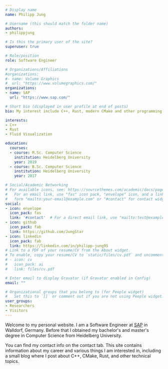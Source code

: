 ```yaml
---
# Display name
name: Philipp Jung

# Username (this should match the folder name)
authors:
- philippjung

# Is this the primary user of the site?
superuser: true

# Role/position
role: Software Engineer

# Organizations/Affiliations
#organizations:
#- name: Volume Graphics
#  url: "https://www.volumegraphics.com/"
organizations:
- name: SAP
  url: "https://www.sap.com/"

# Short bio (displayed in user profile at end of posts)
bio: My interest include C++, Rust, modern CMake and other programming related topics.

interests:
- C++
- Rust
- Fluid Visualization

education:
  courses:
  - course: M.Sc. Computer Science
    institution: Heidelberg University
    year: 2019
  - course: B.Sc. Computer Science
    institution: Heidelberg University
    year: 2017

# Social/Academic Networking
# For available icons, see: https://sourcethemes.com/academic/docs/page-builder/#icons
#   For an email link, use "fas" icon pack, "envelope" icon, and a link in the
#   form "mailto:your-email@example.com" or "#contact" for contact widget.
social:
- icon: envelope
  icon_pack: fas
  link: '#contact'  # For a direct email link, use "mailto:test@example.org".
- icon: github
  icon_pack: fab
  link: https://github.com/JungStar
- icon: linkedin
  icon_pack: fab
  link: https://linkedin.com/in/philipp-jung95
# Link to a PDF of your resume/CV from the About widget.
# To enable, copy your resume/CV to `static/files/cv.pdf` and uncomment the lines below.
# - icon: cv
#   icon_pack: ai
#   link: files/cv.pdf

# Enter email to display Gravatar (if Gravatar enabled in Config)
email: ""

# Organizational groups that you belong to (for People widget)
#   Set this to `[]` or comment out if you are not using People widget.
user_groups:
- Researchers
- Visitors
---
```

Welcome to my personal website.
I am a Software Engineer at [SAP](http://www.sap.com/) in Walldorf, Germany.
Before that I obtained my bachelor's and master's degree in Computer Science from Heidelberg University.

You can find my contact info on the contact tab. This site contains information about my career and various things I am interested in, including a small blog where I post about C++, CMake, Rust, and other technical topics.
